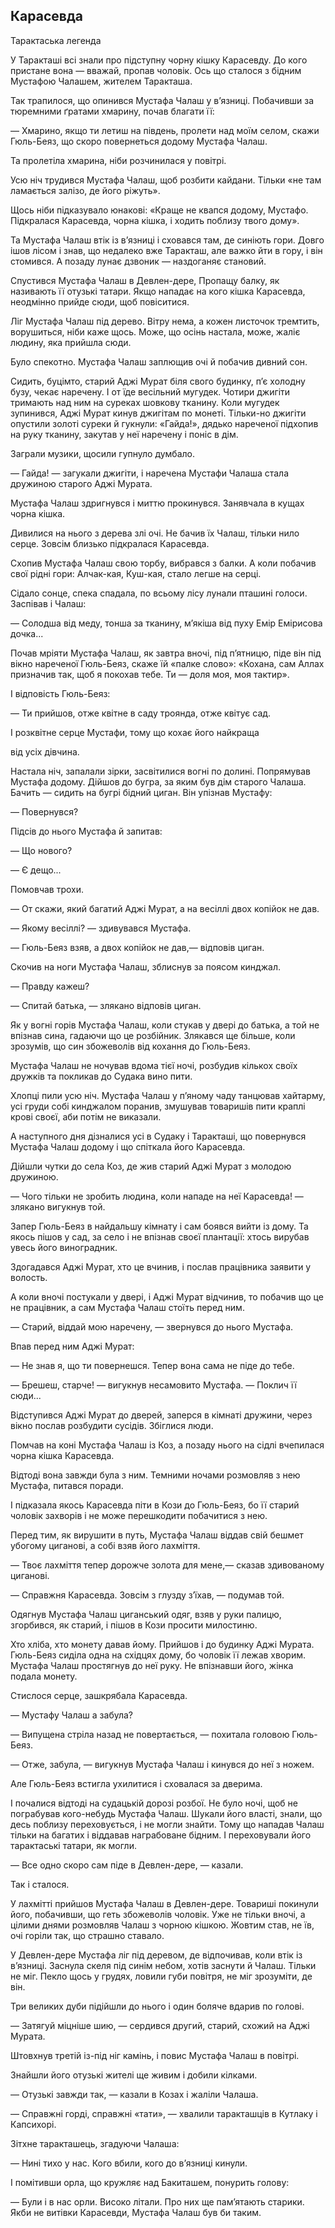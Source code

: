## Карасевда

Тарактаська легенда

У Таракташі всі знали про підступну чорну кішку Карасевду. До кого пристане вона — вважай, пропав чоловік. Ось що сталося з бідним Мустафою Чалашем, жителем Таракташа.

Так трапилося, що опинився Мустафа Чалаш у в’язниці. Побачивши за тюремними ґратами хмарину, почав благати її:

— Хмарино, якщо ти летиш на південь, пролети над моїм селом, скажи Гюль-Беяз, що скоро повернеться додому Мустафа Чалаш.

Та пролетіла хмарина, ніби розчинилася у повітрі.

Усю ніч трудився Мустафа Чалаш, щоб розбити кайдани. Тільки «не там ламається залізо, де його ріжуть».

Щось ніби підказувало юнакові: «Краще не квапся додому, Мустафо. Підкралася Карасевда, чорна кішка, і ходить поблизу твого дому».

Та Мустафа Чалаш втік із в’язниці і сховався там, де синіють гори. Довго ішов лісом і знав, що недалеко вже Таракташ, але важко йти в гору, і він стомився. А позаду лунає дзвоник — наздоганяє становий.

Спустився Мустафа Чалаш в Девлен-дере, Пропащу балку, як називають її отузькі татари. Якщо нападає на кого кішка Карасевда, неодмінно прийде сюди, щоб повіситися.

Ліг Мустафа Чалаш під дерево. Вітру нема, а кожен листочок тремтить, ворушиться, ніби каже щось. Може, що осінь настала, може, жаліє людину, яка прийшла сюди.

Було спекотно. Мустафа Чалаш заплющив очі й побачив дивний сон.

Сидить, буцімто, старий Аджі Мурат біля свого будинку, п’є холодну бузу, чекає наречену. І от їде весільний мугудек. Чотири джигіти тримають над ним на суреках шовкову тканину. Коли мугудек зупинився, Аджі Мурат кинув джигітам по монеті. Тільки-но джигіти опустили золоті суреки й гукнули: «Гайда!», дядько нареченої підхопив на руку тканину, закутав у неї наречену і поніс в дім.

Заграли музики, щосили гупнуло думбало.

— Гайда! — загукали джигіти, і наречена Мустафи Чалаша стала дружиною старого Аджі Мурата.

Мустафа Чалаш здригнувся і миттю прокинувся. Занявчала в кущах чорна кішка.

Дивилися на нього з дерева злі очі. Не бачив їх Чалаш, тільки нило серце. Зовсім близько підкралася Карасевда.

Схопив Мустафа Чалаш свою торбу, вибрався з балки. А коли побачив свої рідні гори: Алчак-кая, Куш-кая, стало легше на серці.

Сідало сонце, спека спадала, по всьому лісу лунали пташині голоси. Заспівав і Чалаш:

— Солодша від меду, тонша за тканину, м’якіша від пуху Емір Емірисова дочка...

Почав мріяти Мустафа Чалаш, як завтра вночі, під п’ятницю, піде він під вікно нареченої Гюль-Беяз, скаже їй «палке слово»: «Кохана, сам Аллах призначив так, щоб я покохав тебе. Ти — доля моя, моя тактир».

І відповість Гюль-Беяз:

— Ти прийшов, отже квітне в саду троянда, отже квітує сад.

І розквітне серце Мустафи, тому що кохає його найкраща

від усіх дівчина.

Настала ніч, запалали зірки, засвітилися вогні по долині. Попрямував Мустафа додому. Дійшов до бугра, за яким був дім старого Чалаша. Бачить — сидить на бугрі бідний циган. Він упізнав Мустафу:

— Повернувся?

Підсів до нього Мустафа й запитав:

— Що нового?

— Є дещо...

Помовчав трохи.

— От скажи, який багатий Аджі Мурат, а на весіллі двох копійок не дав.

— Якому весіллі? — здивувався Мустафа.

— Гюль-Беяз взяв, а двох копійок не дав,— відповів циган.

Скочив на ноги Мустафа Чалаш, зблиснув за поясом кинджал.

— Правду кажеш?

— Спитай батька, — злякано відповів циган.

Як у вогні горів Мустафа Чалаш, коли стукав у двері до батька, а той не впізнав сина, гадаючи що це розбійник. Злякався ще більше, коли зрозумів, що син збожеволів від кохання до Гюль-Беяз.

Мустафа Чалаш не ночував вдома тієї ночі, розбудив кількох своїх дружків та покликав до Судака вино пити.

Хлопці пили усю ніч. Мустафа Чалаш у п’яному чаду танцював хайтарму, усі груди собі кинджалом поранив, змушував товаришів пити краплі крові своєї, аби потім не виказали.

А наступного дня дізналися усі в Судаку і Таракташі, що повернувся Мустафа Чалаш додому і що спіткала його Карасевда.

Дійшли чутки до села Коз, де жив старий Аджі Мурат з молодою дружиною.

— Чого тільки не зробить людина, коли нападе на неї Карасевда! — злякано вигукнув той.

Запер Гюль-Беяз в найдальшу кімнату і сам боявся вийти із дому. Та якось пішов у сад, за село і не впізнав своєї плантації: хтось вирубав увесь його виноградник.

Здогадався Аджі Мурат, хто це вчинив, і послав працівника заявити у волость.

А коли вночі постукали у двері, і Аджі Мурат відчинив, то побачив що це не працівник, а сам Мустафа Чалаш стоїть перед ним.

— Старий, віддай мою наречену, — звернувся до нього Мустафа.

Впав перед ним Аджі Мурат:

— Не знав я, що ти повернешся. Тепер вона сама не піде до тебе.

— Брешеш, старче! — вигукнув несамовито Мустафа. — Поклич її сюди...

Відступився Аджі Мурат до дверей, заперся в кімнаті дружини, через вікно послав розбудити сусідів. Збіглися люди.

Помчав на коні Мустафа Чалаш із Коз, а позаду нього на сідлі вчепилася чорна кішка Карасевда.

Відтоді вона завжди була з ним. Темними ночами розмовляв з нею Мустафа, питався поради.

І підказала якось Карасевда піти в Кози до Гюль-Беяз, бо її старий чоловік захворів і не може перешкодити побачитися з нею.

Перед тим, як вирушити в путь, Мустафа Чалаш віддав свій бешмет убогому циганові, а собі взяв його лахміття.

— Твоє лахміття тепер дорожче золота для мене,— сказав здивованому циганові.

— Справжня Карасевда. Зовсім з глузду з’їхав, — подумав той.

Одягнув Мустафа Чалаш циганський одяг, взяв у руки палицю, згорбився, як старий, і пішов в Кози просити милостиню.

Хто хліба, хто монету давав йому. Прийшов і до будинку Аджі Мурата. Гюль-Беяз сиділа одна на східцях дому, бо чоловік її лежав хворим. Мустафа Чалаш простягнув до неї руку. Не впізнавши його, жінка подала монету.

Стислося серце, зашкрябала Карасевда.

— Мустафу Чалаш а забула?

— Випущена стріла назад не повертається, — похитала головою Гюль-Беяз.

— Отже, забула, — вигукнув Мустафа Чалаш і кинувся до неї з ножем.

Але Гюль-Беяз встигла ухилитися і сховалася за дверима.

І почалися відтоді на судацькій дорозі розбої. Не було ночі, щоб не пограбував кого-небудь Мустафа Чалаш. Шукали його власті, знали, що десь поблизу переховується, і не могли знайти. Тому що нападав Чалаш тільки на багатих і віддавав награбоване бідним. І переховували його тарактаські татари, як могли.

— Все одно скоро сам піде в Девлен-дере, — казали.

Так і сталося.

У лахмітті прийшов Мустафа Чалаш в Девлен-дере. Товариші покинули його, побачивши, що геть збожеволів чоловік. Уже не тільки вночі, а цілими днями розмовляв Чалаш з чорною кішкою. Жовтим став, не їв, очі горіли так, що страшно ставало.

У Девлен-дере Мустафа ліг під деревом, де відпочивав, коли втік із в’язниці. Заснула скеля під синім небом, хотів заснути й Чалаш. Тільки не міг. Пекло щось у грудях, ловили губи повітря, не міг зрозуміти, де він.

Три великих дуби підійшли до нього і один боляче вдарив по голові.

— Затягуй міцніше шию, — сердився другий, старий, схожий на Аджі Мурата.

Штовхнув третій із-під ніг камінь, і повис Мустафа Чалаш в повітрі.

Знайшли його отузькі жителі ще живим і добили кілками.

— Отузькі завжди так, — казали в Козах і жаліли Чалаша.

— Справжні горді, справжні «тати», — хвалили таракташців в Кутлаку і Капсихорі.

Зітхне таракташець, згадуючи Чалаша:

— Нині тихо у нас. Кого вбили, кого до в’язниці кинули.

І помітивши орла, що кружляє над Бакиташем, понурить голову:

— Були і в нас орли. Високо літали. Про них ще пам’ятають старики. Якби не витівки Карасевди, Мустафа Чалаш був би таким.

